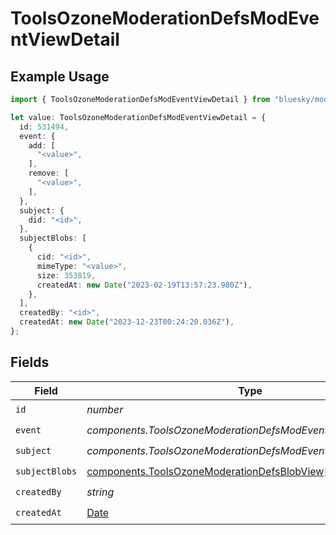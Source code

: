 # ToolsOzoneModerationDefsModEventViewDetail

## Example Usage

```typescript
import { ToolsOzoneModerationDefsModEventViewDetail } from "bluesky/models/components";

let value: ToolsOzoneModerationDefsModEventViewDetail = {
  id: 531494,
  event: {
    add: [
      "<value>",
    ],
    remove: [
      "<value>",
    ],
  },
  subject: {
    did: "<id>",
  },
  subjectBlobs: [
    {
      cid: "<id>",
      mimeType: "<value>",
      size: 353819,
      createdAt: new Date("2023-02-19T13:57:23.980Z"),
    },
  ],
  createdBy: "<id>",
  createdAt: new Date("2023-12-23T00:24:20.036Z"),
};
```

## Fields

| Field                                                                                                        | Type                                                                                                         | Required                                                                                                     | Description                                                                                                  |
| ------------------------------------------------------------------------------------------------------------ | ------------------------------------------------------------------------------------------------------------ | ------------------------------------------------------------------------------------------------------------ | ------------------------------------------------------------------------------------------------------------ |
| `id`                                                                                                         | *number*                                                                                                     | :heavy_check_mark:                                                                                           | N/A                                                                                                          |
| `event`                                                                                                      | *components.ToolsOzoneModerationDefsModEventViewDetailEvent*                                                 | :heavy_check_mark:                                                                                           | N/A                                                                                                          |
| `subject`                                                                                                    | *components.ToolsOzoneModerationDefsModEventViewDetailSubject*                                               | :heavy_check_mark:                                                                                           | N/A                                                                                                          |
| `subjectBlobs`                                                                                               | [components.ToolsOzoneModerationDefsBlobView](../../models/components/toolsozonemoderationdefsblobview.md)[] | :heavy_check_mark:                                                                                           | N/A                                                                                                          |
| `createdBy`                                                                                                  | *string*                                                                                                     | :heavy_check_mark:                                                                                           | N/A                                                                                                          |
| `createdAt`                                                                                                  | [Date](https://developer.mozilla.org/en-US/docs/Web/JavaScript/Reference/Global_Objects/Date)                | :heavy_check_mark:                                                                                           | N/A                                                                                                          |